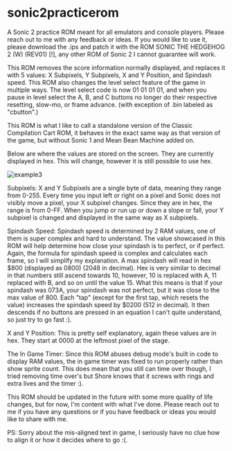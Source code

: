 

# sonic2practicerom
A Sonic 2 practice ROM meant for all emulators and console players. Please reach out to me with any feedback or ideas.
If you would like to use it, please download the .ips and patch it with the ROM SONIC THE HEDGEHOG 2 (W) (REV01) [!], any other ROM of Sonic 2 I cannot guarantee will work.

This ROM removes the score information normally displayed, and replaces it with 5 values: X Subpixels, Y Subpixels, X and Y Position, and Spindash speed. This ROM also changes the level select feature of the game in multiple ways. The level select code is now 01 01 01 01, and when you pause in level select the A, B, and C buttons no longer do their respective resetting, slow-mo, or frame advance. (with exception of .bin labeled as "cbutton".)

This ROM is what I like to call a standalone version of the Classic Compilation Cart ROM, it behaves in the exact same way as that version of the game, but without Sonic 1 and Mean Bean Machine added on.

Below are where the values are stored on the screen. They are currently displayed in hex. This will change, however it is still possible to use hex.

![example3](https://user-images.githubusercontent.com/56403393/130340948-50e4ff95-de93-41ea-a700-ff7937b73fe5.png)

Subpixels:
X and Y Subpixels are a single byte of data, meaning they range from 0-255. Every time you input left or right on a pixel and Sonic does not visibly move a pixel, your X subpixel changes. Since they are in hex, the range is from 0-FF. When you jump or run up or down a slope or fall, your Y subpixel is changed and displayed in the same way as X subpixels.

Spindash Speed:
Spindash speed is determined by 2 RAM values, one of them is super complex and hard to understand. The value showcased in this ROM will help determine how close your spindash is to perfect, or if perfect. Again, the formula for spindash speed is complex and calculates each frame, so I will simplify my explanation. A max spindash will read in hex $800 (displayed as 0800) (2048 in decimal). Hex is very similar to decimal in that numbers still ascend towards 10, however, 10 is replaced with A, 11 replaced with B, and so on until the value 15. What this means is that if your spindash was 073A, your spindash was not perfect, but it was close to the max value of 800. Each "tap" (except for the first tap, which resets the value) increases the spindash speed by $0200 (512 in decimal). It then descends if no buttons are pressed in an equation I can't quite understand, so just try to go fast :).

X and Y Position:
This is pretty self explanatory, again these values are in hex. They start at 0000 at the leftmost pixel of the stage.

The In Game Timer:
Since this ROM abuses debug mode's built in code to display RAM values, the in game timer was fixed to run properly rather than show sprite count. This does mean that you still can time over though, I tried removing time over's but Shore knows that it screws with rings and extra lives and the timer :).

This ROM should be updated in the future with some more quality of life changes, but for now, I'm content with what I've done. Please reach out to me if you have any questions or if you have feedback or ideas you would like to share with me.

PS: Sorry about the mis-aligned text in game, I seriously have no clue how to align it or how it decides where to go :(.
